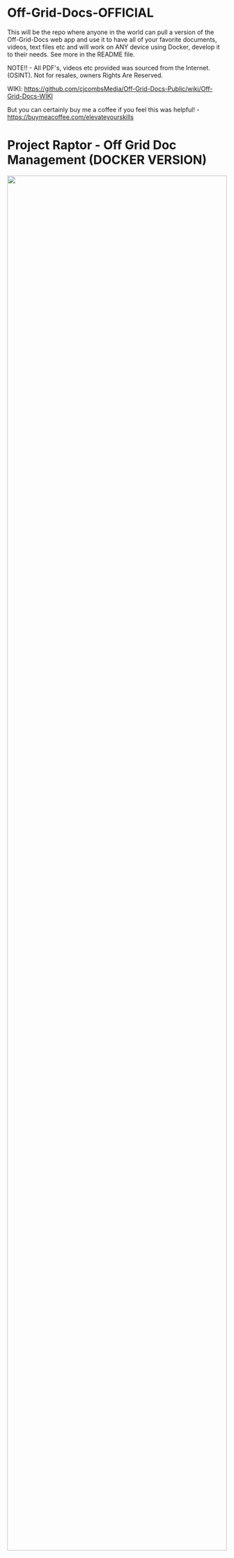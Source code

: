 # Off-Grid-Docs-OFFICIAL
This will be the repo where anyone in the world can pull a version of the Off-Grid-Docs web app and use it to have all of your favorite documents, videos, text files etc and will work on ANY device using Docker, develop it to their needs. See more in the README file.

NOTE!! - All PDF's, videos etc provided was sourced from the Internet. (OSINT). Not for resales, owners Rights Are Reserved.

WIKI: https://github.com/cjcombsMedia/Off-Grid-Docs-Public/wiki/Off-Grid-Docs-WIKI

But you can certainly buy me a coffee if you feel this was helpful! - https://buymeacoffee.com/elevateyourskills

# Project Raptor - Off Grid Doc Management (DOCKER VERSION)
<p align="center">
  <img src="https://publichtmlimg.blob.core.windows.net/$web/off-grid-docs.jpg" alt="" width="100%" height="90%">
</p>

## Introduction

This project is an off grid documentation/video/text management app built with HTML, PHP and Docker. It includes categories for different survival topics, file uploads, and dark mode support.

## Prerequisites

- Docker
- Docker Compose

LAMP (Linux) Web Version Info:
The Linux Standalone version (Works on Raspberry PI's, NVIDIA Jetsons, Linux Mint, etc.) is in the "LAMP Version - NON-Docker" folder.
Some modification MIGHT be needed once you load into your standard LAMP setup.
There is NO Hybrid Database yet.
To test, check code, run locally with no Internet.

=======================================
## Steps to Deploy the Application Using Docker
Ensure Docker and Docker Compose are Installed:
Make sure that Docker and Docker Compose are installed on the user's machine. Users can download and install Docker from Docker's official website.
https://www.docker.com/

Create Necessary Files:
Ensure that the provided Dockerfile and docker-compose.yaml are placed in the root directory of your project.

Run the Docker Compose Command:
Users can deploy the application by navigating to the root directory of your project and running the following command:

`docker-compose up --build`


This command will:

Build the Docker image from the Dockerfile.
Start the Docker container and map port 80 of the container to port 8081 on the host machine.

## Steps to Deploy the Application Locally (LAMP Web Server - Linux Based)
TBD

## Steps to Deploy the Application Locally (Windows Web Server - Windows Based)
TBD
